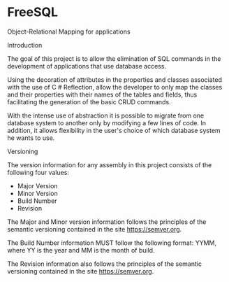 # FreeSQL
Object-Relational Mapping for applications

Introduction

The goal of this project is to allow the elimination of SQL commands in the development
of applications that use database access.

Using the decoration of attributes in the properties and classes associated with the
use of C # Reflection, allow the developer to only map the classes and their properties
with their names of the tables and fields, thus facilitating the generation of the
basic CRUD commands.

With the intense use of abstraction it is possible to migrate from one database system
to another only by modifying a few lines of code. In addition, it allows flexibility
in the user's choice of which database system he wants to use.

Versioning

The version information for any assembly in this project consists of the following
four values:

* Major Version
* Minor Version
* Build Number
* Revision

The Major and Minor version information follows the principles of the semantic
versioning contained in the site https://semver.org.

The Build Number information MUST follow the following format: YYMM, where YY 
is the year and MM is the month of build.

The Revision information also follows the principles of the semantic versioning
contained in the site https://semver.org.